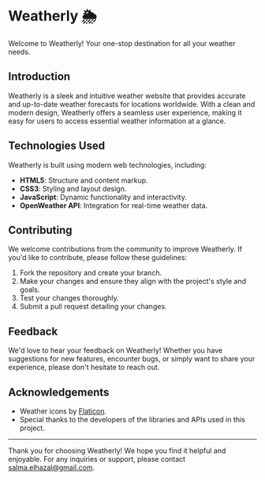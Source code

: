 # Weatherly 🌦️


Welcome to Weatherly! Your one-stop destination for all your weather needs.

## Introduction

Weatherly is a sleek and intuitive weather website that provides accurate and up-to-date weather forecasts for locations worldwide. With a clean and modern design, Weatherly offers a seamless user experience, making it easy for users to access essential weather information at a glance.


## Technologies Used

Weatherly is built using modern web technologies, including:

- **HTML5**: Structure and content markup.
- **CSS3**: Styling and layout design.
- **JavaScript**: Dynamic functionality and interactivity.
- **OpenWeather API**: Integration for real-time weather data.
  

## Contributing

We welcome contributions from the community to improve Weatherly. If you'd like to contribute, please follow these guidelines:

1. Fork the repository and create your branch.
2. Make your changes and ensure they align with the project's style and goals.
3. Test your changes thoroughly.
4. Submit a pull request detailing your changes.

## Feedback

We'd love to hear your feedback on Weatherly! Whether you have suggestions for new features, encounter bugs, or simply want to share your experience, please don't hesitate to reach out.


## Acknowledgements

- Weather icons by [Flaticon](https://www.flaticon.com/).
- Special thanks to the developers of the libraries and APIs used in this project.

---

Thank you for choosing Weatherly! We hope you find it helpful and enjoyable. For any inquiries or support, please contact [salma.elhazal@gmail.com](mailto:salma.elhazal@gmail.com).



